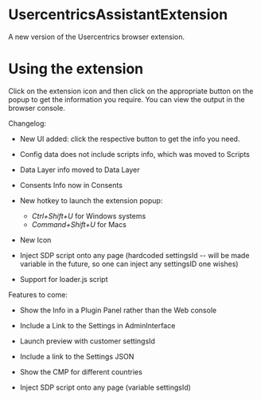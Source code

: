 # UsercentricsAssistantExtension

A new version of the Usercentrics browser extension.

# Using the extension

Click on the extension icon and then click on the appropriate button on the popup to get the information you require.
You can view the output in the browser console.

Changelog:

- New UI added: click the respective button to get the info you need.

- Config data does not include scripts info, which was moved to Scripts

- Data Layer info moved to Data Layer

- Consents Info now in Consents

- New hotkey to launch the extension popup:

  - _Ctrl+Shift+U_ for Windows systems
  - _Command+Shift+U_ for Macs

- New Icon

- Inject SDP script onto any page (hardcoded settingsId -- will be made variable in the future, so one can inject any settingsID one wishes)

- Support for loader.js script

Features to come:

- Show the Info in a Plugin Panel rather than the Web console

- Include a Link to the Settings in AdminInterface

- Launch preview with customer settingsId

- Include a link to the Settings JSON

- Show the CMP for different countries

- Inject SDP script onto any page (variable settingsId)
